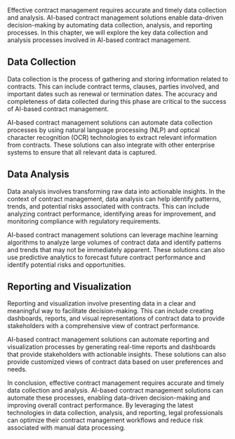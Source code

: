 
Effective contract management requires accurate and timely data collection and analysis. AI-based contract management solutions enable data-driven decision-making by automating data collection, analysis, and reporting processes. In this chapter, we will explore the key data collection and analysis processes involved in AI-based contract management.

Data Collection
---------------

Data collection is the process of gathering and storing information related to contracts. This can include contract terms, clauses, parties involved, and important dates such as renewal or termination dates. The accuracy and completeness of data collected during this phase are critical to the success of AI-based contract management.

AI-based contract management solutions can automate data collection processes by using natural language processing (NLP) and optical character recognition (OCR) technologies to extract relevant information from contracts. These solutions can also integrate with other enterprise systems to ensure that all relevant data is captured.

Data Analysis
-------------

Data analysis involves transforming raw data into actionable insights. In the context of contract management, data analysis can help identify patterns, trends, and potential risks associated with contracts. This can include analyzing contract performance, identifying areas for improvement, and monitoring compliance with regulatory requirements.

AI-based contract management solutions can leverage machine learning algorithms to analyze large volumes of contract data and identify patterns and trends that may not be immediately apparent. These solutions can also use predictive analytics to forecast future contract performance and identify potential risks and opportunities.

Reporting and Visualization
---------------------------

Reporting and visualization involve presenting data in a clear and meaningful way to facilitate decision-making. This can include creating dashboards, reports, and visual representations of contract data to provide stakeholders with a comprehensive view of contract performance.

AI-based contract management solutions can automate reporting and visualization processes by generating real-time reports and dashboards that provide stakeholders with actionable insights. These solutions can also provide customized views of contract data based on user preferences and needs.

In conclusion, effective contract management requires accurate and timely data collection and analysis. AI-based contract management solutions can automate these processes, enabling data-driven decision-making and improving overall contract performance. By leveraging the latest technologies in data collection, analysis, and reporting, legal professionals can optimize their contract management workflows and reduce risk associated with manual data processing.

